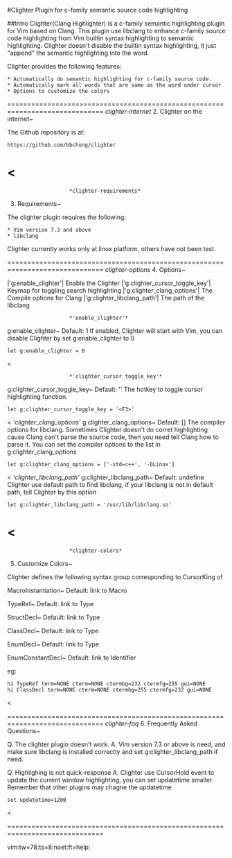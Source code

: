 #Clighter
Plugin for c-family semantic source code highlighting

##Intro
Clighter(Clang Highlighter) is a c-family semantic highlighting plugin for
Vim based on Clang. This plugin use libclang to enhance c-family source code
highlighting from Vim builtin syntax highlighting to semantic highlighting.
Clighter doesn't disable the builtin syntax highlighting, it just "append"
the semantic highlighting into the word.  

Clighter provides the following features:

    * Autumatically do semantic highlighting for c-family source code.
    * Automatically mark all words that are same as the word under cursor
    * Options to customize the colors

==============================================================================
						*clighter-internet*
2. Clighter on the internet~

The Github repository is at:
>
	https://github.com/bbchung/clighter
<
==============================================================================
						*clighter-requirements*
3. Requirements~

The clighter plugin requires the following:

    * Vim version 7.3 and above
    * libclang

Clighter currently works only at linux platform, others have not been test.

==============================================================================
						*clighter-options*
4. Options~

|'g:enable_clighter'|			Enable the Clighter
|'g:clighter_cursor_toggle_key'|	Keymap for toggling search highlighting
|'g:clighter_clang_options'|		The Compile options for Clang
|'g:clighter_libclang_path'|		The path of the libclang

						*'enable_clighter'*
g:enable_clighter~
Default: 1
If enabled, Clighter will start with Vim, you can disable Clighter by set
g:enable_clighter to 0
>
	let g:enable_clighter = 0
<

						*'clighter_cursor_toggle_key'*
g:clighter_cursor_toggle_key~
Default: '<F3>'
The hotkey to toggle cursor highlighting function.
>
	let g:clighter_cursor_toggle_key = '<F3>'
<
						*'clighter_clang_options'*
g:clighter_clang_options~
Default: []
The compiler options for libclang. Sometimes Clighter doesn't do corret
highlighting cause Clang can't parse the source code, then you need tell Clang
how to parse it. You can set the compiler options to the list in
g:clighter_clang_options
>
	let g:clighter_clang_options = ['-std=c++', '-DLinux']
<
						*'clighter_libclang_path'*
g:clighter_libclang_path~
Default: undefine
Clighter use default path to find libclang, if your libclang is not in
default path, tell Clighter by this option
>
	let g:clighter_libclang_path = '/usr/lib/libclang.so'
<
==============================================================================
						*clighter-colors*
5. Customize Colors~

Clighter defines the following syntax group corresponding to CursorKing of

MacroInstantiation~
Default: link to Macro

TypeRef~
Default: link to Type

StructDecl~
Default: link to Type

ClassDecl~
Default: link to Type

EnumDecl~
Default: link to Type

EnumConstantDecl~
Default: link to Identifier

eg:
>
	hi TypeRef term=NONE cterm=NONE ctermbg=232 ctermfg=255 gui=NONE
	hi ClassDecl term=NONE cterm=NONE ctermbg=255 ctermfg=232 gui=NONE
<

==============================================================================
						*clighter-faq*
6. Frequently Asked Questions~

Q. The clighter plugin doesn't work.
A. Vim version 7.3 or above is need, and make sure libclang is installed
correctly and set g:clighter_libclang_path if need.

Q. Highlighing is not quick-response
A. Clighter use CursorHold event to update the current window highlighting,
you can set updatetime smaller. Remember that other plugins may chagne the
updatetime
>
	set updatetime=1200
<

==============================================================================

vim:tw=78:ts=8:noet:ft=help:
